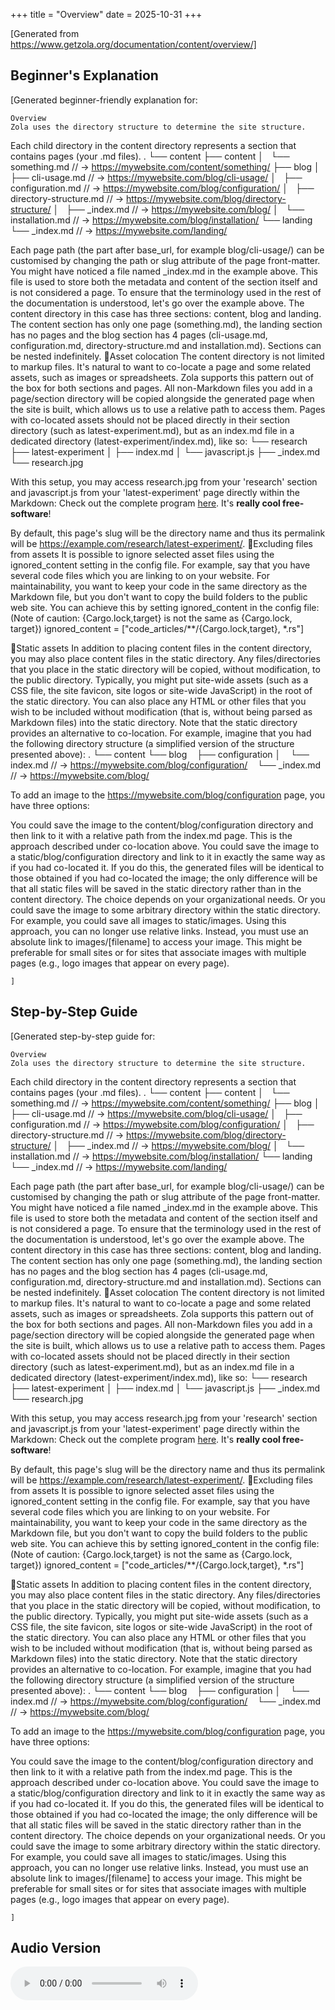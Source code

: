 +++
title = "Overview"
date = 2025-10-31
+++

[Generated from https://www.getzola.org/documentation/content/overview/]

## Beginner's Explanation
[Generated beginner-friendly explanation for: 
        
    Overview
    Zola uses the directory structure to determine the site structure.
Each child directory in the content directory represents a section
that contains pages (your .md files).
.
└── content
    ├── content
    │   └── something.md // -> https://mywebsite.com/content/something/
    ├── blog
    │   ├── cli-usage.md // -> https://mywebsite.com/blog/cli-usage/
    │   ├── configuration.md // -> https://mywebsite.com/blog/configuration/
    │   ├── directory-structure.md // -> https://mywebsite.com/blog/directory-structure/
    │   ├── _index.md // -> https://mywebsite.com/blog/
    │   └── installation.md // -> https://mywebsite.com/blog/installation/
    └── landing
        └── _index.md // -> https://mywebsite.com/landing/

Each page path (the part after base_url, for example blog/cli-usage/) can be customised by changing the path or
slug attribute of the page front-matter.
You might have noticed a file named _index.md in the example above.
This file is used to store both the metadata and content of the section itself and is not considered a page.
To ensure that the terminology used in the rest of the documentation is understood, let's go over the example above.
The content directory in this case has three sections: content, blog and landing. The content section has only
one page (something.md), the landing section has no pages and the blog section has 4 pages (cli-usage.md,
configuration.md, directory-structure.md and installation.md).
Sections can be nested indefinitely.
🔗Asset colocation
The content directory is not limited to markup files. It's natural to want to co-locate a page and some related
assets, such as images or spreadsheets. Zola supports this pattern out of the box for both sections and pages.
All non-Markdown files you add in a page/section directory will be copied alongside the generated page when the site is
built, which allows us to use a relative path to access them.
Pages with co-located assets should not be placed directly in their section directory (such as latest-experiment.md), but
as an index.md file in a dedicated directory (latest-experiment/index.md), like so:
└── research
    ├── latest-experiment
    │   ├── index.md
    │   └── javascript.js
    ├── _index.md
    └── research.jpg

With this setup, you may access research.jpg from your 'research' section
and javascript.js from your 'latest-experiment' page directly within the Markdown:
Check out the complete program [here](javascript.js). It's **really cool free-software**!

By default, this page's slug will be the directory name and thus its permalink will be https://example.com/research/latest-experiment/.
🔗Excluding files from assets
It is possible to ignore selected asset files using the
ignored_content setting in the config file.
For example, say that you have several code files which you are linking to on your website.
For maintainability, you want to keep your code in the same directory as the Markdown file,
but you don't want to copy the build folders to the public web site. You can achieve this by setting ignored_content in the config file:
(Note of caution: {Cargo.lock,target} is not the same as {Cargo.lock, target})
ignored_content = ["code_articles/**/{Cargo.lock,target}, *.rs"]

🔗Static assets
In addition to placing content files in the content directory, you may also place content
files in the static directory.  Any files/directories that you place in the static directory
will be copied, without modification, to the public directory.
Typically, you might put site-wide assets (such as a CSS file, the site favicon, site logos or site-wide
JavaScript) in the root of the static directory. You can also place any HTML or other files that
you wish to be included without modification (that is, without being parsed as Markdown files)
into the static directory.
Note that the static directory provides an alternative to co-location.  For example, imagine that you
had the following directory structure (a simplified version of the structure presented above):
.
└── content
    └── blog
        ├── configuration
        │    └── index.md // -> https://mywebsite.com/blog/configuration/
        └── _index.md // -> https://mywebsite.com/blog/

To add an image to the https://mywebsite.com/blog/configuration page, you have three options:

You could save the image to the content/blog/configuration directory and then link to it with a
relative path from the index.md page.  This is the approach described under co-location
above.
You could save the image to a static/blog/configuration directory and link to it in exactly the
same way as if you had co-located it. If you do this, the generated files will be identical to those
obtained if you had co-located the image; the only difference will be that all static files will be saved in the
static directory rather than in the content directory. The choice depends on your organizational needs.
Or you could save the image to some arbitrary directory within the static directory. For example,
you could save all images to static/images.  Using this approach, you can no longer use relative links. Instead,
you must use an absolute link to images/[filename] to access your
image. This might be preferable for small sites or for sites that associate images with
multiple pages (e.g., logo images that appear on every page).



    ]

## Step-by-Step Guide
[Generated step-by-step guide for: 
        
    Overview
    Zola uses the directory structure to determine the site structure.
Each child directory in the content directory represents a section
that contains pages (your .md files).
.
└── content
    ├── content
    │   └── something.md // -> https://mywebsite.com/content/something/
    ├── blog
    │   ├── cli-usage.md // -> https://mywebsite.com/blog/cli-usage/
    │   ├── configuration.md // -> https://mywebsite.com/blog/configuration/
    │   ├── directory-structure.md // -> https://mywebsite.com/blog/directory-structure/
    │   ├── _index.md // -> https://mywebsite.com/blog/
    │   └── installation.md // -> https://mywebsite.com/blog/installation/
    └── landing
        └── _index.md // -> https://mywebsite.com/landing/

Each page path (the part after base_url, for example blog/cli-usage/) can be customised by changing the path or
slug attribute of the page front-matter.
You might have noticed a file named _index.md in the example above.
This file is used to store both the metadata and content of the section itself and is not considered a page.
To ensure that the terminology used in the rest of the documentation is understood, let's go over the example above.
The content directory in this case has three sections: content, blog and landing. The content section has only
one page (something.md), the landing section has no pages and the blog section has 4 pages (cli-usage.md,
configuration.md, directory-structure.md and installation.md).
Sections can be nested indefinitely.
🔗Asset colocation
The content directory is not limited to markup files. It's natural to want to co-locate a page and some related
assets, such as images or spreadsheets. Zola supports this pattern out of the box for both sections and pages.
All non-Markdown files you add in a page/section directory will be copied alongside the generated page when the site is
built, which allows us to use a relative path to access them.
Pages with co-located assets should not be placed directly in their section directory (such as latest-experiment.md), but
as an index.md file in a dedicated directory (latest-experiment/index.md), like so:
└── research
    ├── latest-experiment
    │   ├── index.md
    │   └── javascript.js
    ├── _index.md
    └── research.jpg

With this setup, you may access research.jpg from your 'research' section
and javascript.js from your 'latest-experiment' page directly within the Markdown:
Check out the complete program [here](javascript.js). It's **really cool free-software**!

By default, this page's slug will be the directory name and thus its permalink will be https://example.com/research/latest-experiment/.
🔗Excluding files from assets
It is possible to ignore selected asset files using the
ignored_content setting in the config file.
For example, say that you have several code files which you are linking to on your website.
For maintainability, you want to keep your code in the same directory as the Markdown file,
but you don't want to copy the build folders to the public web site. You can achieve this by setting ignored_content in the config file:
(Note of caution: {Cargo.lock,target} is not the same as {Cargo.lock, target})
ignored_content = ["code_articles/**/{Cargo.lock,target}, *.rs"]

🔗Static assets
In addition to placing content files in the content directory, you may also place content
files in the static directory.  Any files/directories that you place in the static directory
will be copied, without modification, to the public directory.
Typically, you might put site-wide assets (such as a CSS file, the site favicon, site logos or site-wide
JavaScript) in the root of the static directory. You can also place any HTML or other files that
you wish to be included without modification (that is, without being parsed as Markdown files)
into the static directory.
Note that the static directory provides an alternative to co-location.  For example, imagine that you
had the following directory structure (a simplified version of the structure presented above):
.
└── content
    └── blog
        ├── configuration
        │    └── index.md // -> https://mywebsite.com/blog/configuration/
        └── _index.md // -> https://mywebsite.com/blog/

To add an image to the https://mywebsite.com/blog/configuration page, you have three options:

You could save the image to the content/blog/configuration directory and then link to it with a
relative path from the index.md page.  This is the approach described under co-location
above.
You could save the image to a static/blog/configuration directory and link to it in exactly the
same way as if you had co-located it. If you do this, the generated files will be identical to those
obtained if you had co-located the image; the only difference will be that all static files will be saved in the
static directory rather than in the content directory. The choice depends on your organizational needs.
Or you could save the image to some arbitrary directory within the static directory. For example,
you could save all images to static/images.  Using this approach, you can no longer use relative links. Instead,
you must use an absolute link to images/[filename] to access your
image. This might be preferable for small sites or for sites that associate images with
multiple pages (e.g., logo images that appear on every page).



    ]

## Audio Version
<audio controls><source src="/static/audio/overview.mp3" type="audio/mpeg"></audio>
